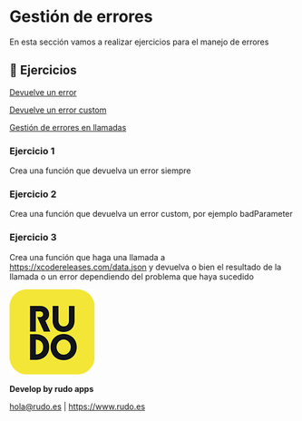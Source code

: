 # Gestión de errores
En esta sección vamos a realizar ejercicios para el manejo de errores

## 📝 Ejercicios
[Devuelve un error](#Ejercicio-1)

[Devuelve un error custom](#Ejercicio-2)

[Gestión de errores en llamadas](#Ejercicio-3)


### Ejercicio 1

Crea una función que devuelva un error siempre

### Ejercicio 2

Crea una función que devuelva un error custom, por ejemplo badParameter

### Ejercicio 3

Crea una función que haga una llamada a https://xcodereleases.com/data.json y devuelva o bien el resultado de la llamada o un error dependiendo del problema que haya sucedido

![Rudo](../README/rudo.png)

**Develop by rudo apps**

hola@rudo.es | https://www.rudo.es